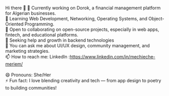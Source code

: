 Hi there 👋
🔭 Currently working on Dorok, a financial management platform for Algerian businesses.</br>
🌱 Learning Web Development, Networking, Operating Systems, and Object-Oriented Programming.</br>
👯 Open to collaborating on open-source projects, especially in web apps, fintech, and educational platforms.</br>
🤔 Seeking help and growth in backend technologies </br>
💬 You can ask me about UI/UX design, community management, and marketing strategies.</br>
📫 How to reach me: LinkedIn :https://www.linkedin.com/in/mechieche-meriem/  </br>  
😄 Pronouns: She/Her </br>
⚡ Fun fact: I love blending creativity and tech — from app design to poetry to building communities!</br>
